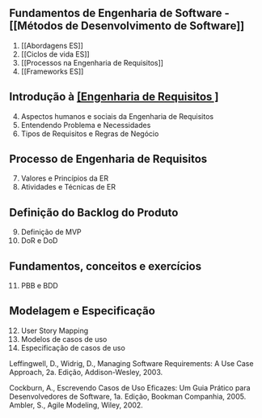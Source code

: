 ## Fundamentos de Engenharia de Software - [[Métodos de Desenvolvimento de Software]]

1. [[Abordagens ES]]  
2. [[Ciclos de vida ES]] 
3. [[Processos na Engenharia de Requisitos]]  
4. [[Frameworks ES]]
## Introdução à [[Engenharia de Requisitos ]](ER)  

4. Aspectos humanos e sociais da Engenharia de Requisitos  
5. Entendendo Problema e Necessidades  
6. Tipos de Requisitos e Regras de Negócio  

## Processo de Engenharia de Requisitos  

7. Valores e Princípios da ER  
8. Atividades e Técnicas de ER  

## Definição do Backlog do Produto  

9. Definição de MVP  
10. DoR e DoD  

## Fundamentos, conceitos e exercícios  

11. PBB e BDD  

## Modelagem e Especificação  

12. User Story Mapping  
13. Modelos de casos de uso  
14. Especificação de casos de uso  



Leffingwell, D., Widrig, D., Managing Software Requirements: A Use Case Approach, 2a. Edição, Addison-Wesley, 2003. 

 Cockburn, A., Escrevendo Casos de Uso Eficazes: Um Guia Prático para Desenvolvedores de Software, 1a. Edição, Bookman Companhia, 2005. Ambler, S., Agile Modeling, Wiley, 2002.
